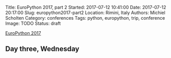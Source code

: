 Title: EuroPython 2017, part 2
Started: 2017-07-12 10:41:00
Date: 2017-07-12 20:17:00
Slug: europython2017-part2
Location: Rimini, Italy
Authors: Michiel Scholten
Category: conferences
Tags: python, europython, trip, conference
Image: TODO
Status: draft

[EuroPython 2017](https://ep2017.europython.eu/en/)

## Day three, Wednesday

